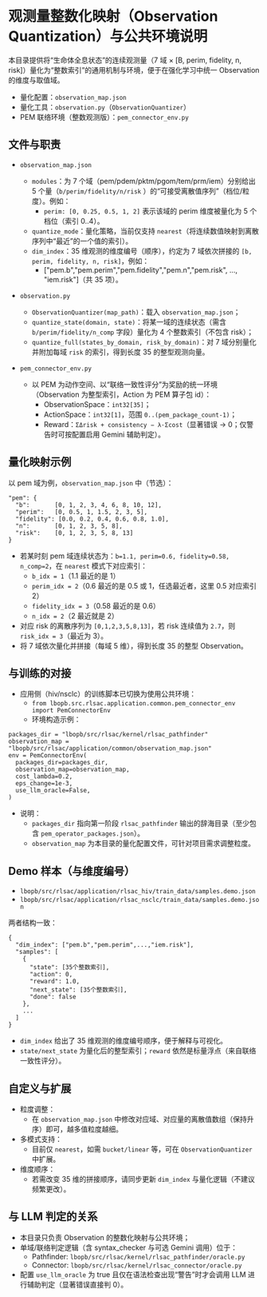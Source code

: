 # 观测量整数化映射（Observation Quantization）与公共环境说明

本目录提供将“生命体全息状态”的连续观测量（7 域 × [B, perim, fidelity, n, risk]）量化为“整数索引”的通用机制与环境，便于在强化学习中统一
Observation 的维度与取值域。

- 量化配置：`observation_map.json`
- 量化工具：`observation.py`（`ObservationQuantizer`）
- PEM 联络环境（整数观测版）：`pem_connector_env.py`

## 文件与职责

- `observation_map.json`
    - `modules`：为 7 个域（pem/pdem/pktm/pgom/tem/prm/iem）分别给出 5 个量（`b/perim/fidelity/n/risk`
      ）的“可接受离散值序列”（档位/粒度）。例如：
        - `perim: [0, 0.25, 0.5, 1, 2]` 表示该域的 perim 维度被量化为 5 个档位（索引 0..4）。
    - `quantize_mode`：量化策略，当前仅支持 `nearest`（将连续数值映射到离散序列中“最近”的一个值的索引）。
    - `dim_index`：35 维观测的维度编号（顺序），约定为 7 域依次拼接的 `[b, perim, fidelity, n, risk]`，例如：
        - ["pem.b","pem.perim","pem.fidelity","pem.n","pem.risk", ..., "iem.risk"]（共 35 项）。

- `observation.py`
    - `ObservationQuantizer(map_path)`：载入 `observation_map.json`；
    - `quantize_state(domain, state)`：将某一域的连续状态（需含 `b/perim/fidelity/n_comp` 字段）量化为 4 个整数索引（不包含
      risk）；
    - `quantize_full(states_by_domain, risk_by_domain)`：对 7 域分别量化并附加每域 `risk` 的索引，得到长度 35 的整型观测向量。

- `pem_connector_env.py`
    - 以 PEM 为动作空间、以“联络一致性评分”为奖励的统一环境（Observation 为整型索引，Action 为 PEM 算子包 id）：
        - ObservationSpace：`int32[35]`；
        - ActionSpace：`int32[1]`，范围 `0..(pem_package_count-1)`；
        - Reward：`ΣΔrisk + consistency − λ·Σcost`（显著错误 → 0；仅警告时可按配置启用 Gemini 辅助判定）。

## 量化映射示例

以 pem 域为例，`observation_map.json` 中（节选）：

```
"pem": {
  "b":       [0, 1, 2, 3, 4, 6, 8, 10, 12],
  "perim":   [0, 0.5, 1, 1.5, 2, 3, 5],
  "fidelity": [0.0, 0.2, 0.4, 0.6, 0.8, 1.0],
  "n":       [0, 1, 2, 3, 5, 8],
  "risk":    [0, 1, 2, 3, 5, 8, 13]
}
```

- 若某时刻 pem 域连续状态为：`b=1.1, perim=0.6, fidelity=0.58, n_comp=2`，在 `nearest` 模式下对应索引：
    - `b_idx = 1`（1.1 最近的是 1）
    - `perim_idx = 2`（0.6 最近的是 0.5 或 1，任选最近者，这里 0.5 对应索引 2）
    - `fidelity_idx = 3`（0.58 最近的是 0.6）
    - `n_idx = 2`（2 最近就是 2）
- 对应 risk 的离散序列为 `[0,1,2,3,5,8,13]`，若 risk 连续值为 `2.7`，则 `risk_idx = 3`（最近为 3）。
- 将 7 域依次量化并拼接（每域 5 维），得到长度 35 的整型 Observation。

## 与训练的对接

- 应用侧（hiv/nsclc）的训练脚本已切换为使用公共环境：
    - `from lbopb.src.rlsac.application.common.pem_connector_env import PemConnectorEnv`
    - 环境构造示例：

```
packages_dir = "lbopb/src/rlsac/kernel/rlsac_pathfinder"
observation_map = "lbopb/src/rlsac/application/common/observation_map.json"
env = PemConnectorEnv(
  packages_dir=packages_dir,
  observation_map=observation_map,
  cost_lambda=0.2,
  eps_change=1e-3,
  use_llm_oracle=False,
)
```

- 说明：
    - `packages_dir` 指向第一阶段 `rlsac_pathfinder` 输出的辞海目录（至少包含 `pem_operator_packages.json`）。
    - `observation_map` 为本目录的量化配置文件，可针对项目需求调整粒度。

## Demo 样本（与维度编号）

- `lbopb/src/rlsac/application/rlsac_hiv/train_data/samples.demo.json`
- `lbopb/src/rlsac/application/rlsac_nsclc/train_data/samples.demo.json`

两者结构一致：

```
{
  "dim_index": ["pem.b","pem.perim",...,"iem.risk"],
  "samples": [
    {
      "state": [35个整数索引],
      "action": 0,
      "reward": 1.0,
      "next_state": [35个整数索引],
      "done": false
    },
    ...
  ]
}
```

- `dim_index` 给出了 35 维观测的维度编号顺序，便于解释与可视化。
- `state/next_state` 为量化后的整型索引；`reward` 依然是标量浮点（来自联络一致性评分）。

## 自定义与扩展

- 粒度调整：
    - 在 `observation_map.json` 中修改对应域、对应量的离散值数组（保持升序）即可，越多值粒度越细。
- 多模式支持：
    - 目前仅 `nearest`，如需 `bucket/linear` 等，可在 `ObservationQuantizer` 中扩展。
- 维度顺序：
    - 若需改变 35 维的拼接顺序，请同步更新 `dim_index` 与量化逻辑（不建议频繁更改）。

## 与 LLM 判定的关系

- 本目录只负责 Observation 的整数化映射与公共环境；
- 单域/联络判定逻辑（含 syntax_checker 与可选 Gemini 调用）位于：
    - Pathfinder: `lbopb/src/rlsac/kernel/rlsac_pathfinder/oracle.py`
    - Connector: `lbopb/src/rlsac/kernel/rlsac_connector/oracle.py`
- 配置 `use_llm_oracle` 为 true 且仅在语法检查出现“警告”时才会调用 LLM 进行辅助判定（显著错误直接判 0）。
